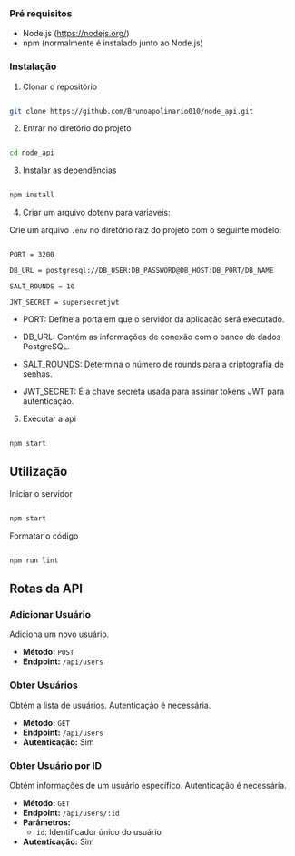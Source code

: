 ### Pré requisitos

- Node.js (https://nodejs.org/)
- npm (normalmente é instalado junto ao Node.js)

### Instalação

1. Clonar o repositório

```bash

git clone https://github.com/Brunoapolinario010/node_api.git
```

2. Entrar no diretório do projeto

```bash

cd node_api
```

3. Instalar as dependências

```bash

npm install
```

4. Criar um arquivo dotenv para variaveis:

Crie um arquivo `.env` no diretório raiz do projeto com o seguinte modelo:

```dotenv

PORT = 3200

DB_URL = postgresql://DB_USER:DB_PASSWORD@DB_HOST:DB_PORT/DB_NAME

SALT_ROUNDS = 10

JWT_SECRET = supersecretjwt
```

- PORT: Define a porta em que o servidor da aplicação será executado.

- DB_URL: Contém as informações de conexão com o banco de dados PostgreSQL.

- SALT_ROUNDS: Determina o número de rounds para a criptografia de senhas.

- JWT_SECRET: É a chave secreta usada para assinar tokens JWT para autenticação.

5. Executar a api

```bash

npm start
```

## Utilização

Iniciar o servidor

```bash

npm start
```

Formatar o código

```bash

npm run lint
```

## Rotas da API

### Adicionar Usuário

Adiciona um novo usuário.

- **Método:** `POST`
- **Endpoint:** `/api/users`

### Obter Usuários

Obtém a lista de usuários. Autenticação é necessária.

- **Método:** `GET`
- **Endpoint:** `/api/users`
- **Autenticação:** Sim

### Obter Usuário por ID

Obtém informações de um usuário específico. Autenticação é necessária.

- **Método:** `GET`
- **Endpoint:** `/api/users/:id`
- **Parâmetros:**
  - `id`: Identificador único do usuário
- **Autenticação:** Sim
